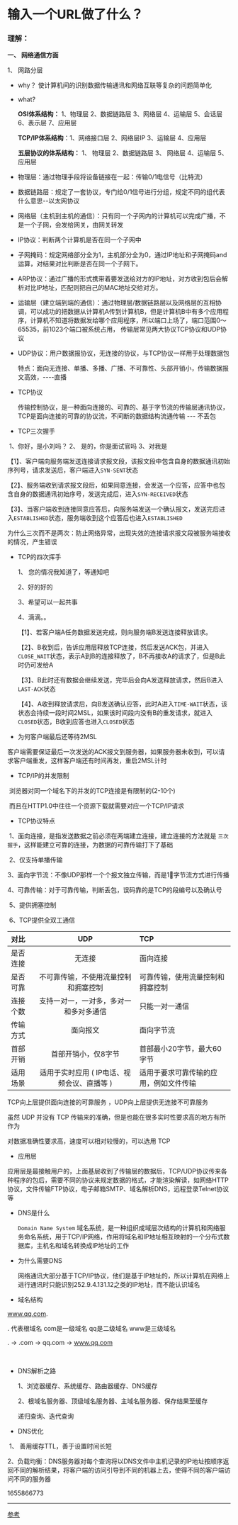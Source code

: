 # 输入一个URL做了什么？

### 理解：

**一、 网络通信方面**

1、 网路分层

- why？ 使计算机间的识别数据传输通讯和网络互联等复杂的问题简单化

- what? 

  **OSI体系结构：** 1、物理层 2、数据链路层 3、网络层 4、运输层 5、会话层 6、表示层 7、应用层

  **TCP/IP体系结构**：1、网络接口层 2、网络层IP 3、运输层 4、应用层

  **五层协议的体系结构：** 1、 物理层 2、数据链路层 3、 网络层 4、运输层 5、应用层

- 物理层：通过物理手段将设备链接在一起：传输0/1电信号（比特流）

- 数据链路层：规定了一套协议，专门给0/1信号进行分组，规定不同的组代表什么意思--以太网协议

- 网络层（主机到主机的通信）：只有同一个子网内的计算机可以完成广播，不是一个子网，会发给网关，由网关转发

- IP协议：判断两个计算机是否在同一个子网中

- 子网掩码：规定网络部分全为1，主机部分全为0，通过IP地址和子网掩码and运算，对结果对比判断是否在同一个子网下。

- ARP协议：通过广播的形式携带着要发送给对方的IP地址，对方收到包后会解析对比IP地址，匹配则把自己的MAC地址交给对方。

- 运输层（建立端到端的通信）：通过物理层/数据链路层以及网络层的互相协调，可以成功的把数据从计算机A传到计算机B，但是计算机B中有多个应用程序，计算机不知道将数据发给哪个应用程序，所以端口上场了，端口范围0～65535，前1023个端口被系统占用， 传输层常见两大协议TCP协议和UDP协议

- UDP协议：用户数据报协议，无连接的协议，与TCP协议一样用于处理数据包

  特点：面向无连接、单播、多播、广播、不可靠性、头部开销小，传输数据报文高效，----直播

- TCP协议

  传输控制协议，是一种面向连接的、可靠的、基于字节流的传输层通讯协议，TCP是面向连接的可靠的协议流，不间断的数据结构流通传输  --- 不丢包

- TCP三次握手

​       1、你好，是小刘吗？ 2、 是的，你是面试官吗   3、对我是 

​        【1】、客户端向服务端发送连接请求报文段，该报文段中包含自身的数据通讯初始序列号，请求发送后，客户端进入`SYN-SENT`状态

​       【2】、服务端收到请求报文段后，如果同意连接，会发送一个应答，应答中也包含自身的数据通讯初始序号，发送完成后，进入`SYN-RECEIVED`状态

​        【3】、当客户端收到连接同意应答后，向服务端发送一个确认报文，发送完后进入`ESTABLISHED`状态，服务端收到这个应答后也进入`ESTABLISHED`

​     为什么三次而不是两次：防止网络异常，出现失效的连接请求报文段被服务端接收的情况，产生错误

- TCP的四次挥手

  1、 您的情况我知道了，等通知吧

  2、好的好的

  3、希望可以一起共事

  4、滴滴。。

  【1】、若客户端A任务数据发送完成，则向服务端B发送连接释放请求。

  【2】、B收到后，告诉应用层释放TCP连接，然后发送ACK包，并进入`CLOSE_WAIT`状态，表示A到B的连接释放了，B不再接收A的请求了，但是B此时仍可发给A

  【3】、B此时还有数据会继续发送，完毕后会向A发送释放请求，然后B进入`LAST-ACK`状态

  【4】、A收到释放请求后，向B发送确认应答，此时A进入`TIME-WAIT`状态，该状态会持续一段时间2MSL，如果该时间段内没有B的重发请求，就进入`CLOSED`状态，B收到应答也进入`CLOSED`状态

- 为何客户端最后还等待2MSL

​       客户端需要保证最后一次发送的ACK报文到服务器，如果服务器未收到，可以请求客户端重发，这样客户端还有时间再发，重启2MSL计时

- TCP/IP的并发限制

​      浏览器对同一个域名下的并发的TCP连接是有限制的(2-10个)

​      而且在HTTP1.0中往往一个资源下载就需要对应一个TCP/IP请求

- TCP协议特点

​       1、面向连接，是指发送数据之前必须在两端建立连接，建立连接的方法就是 `三次握手`，这样能建立可靠的连接，为数据的可靠传输打下了基础

​      2、仅支持单播传输

​      3、面向字节流：不像UDP那样一个个报文独立传输，而是1⃣️字节流方式进行传播

​      4、可靠传输：对于可靠传输，判断丢包，误码靠的是TCP的段编号以及确认号

​      5、提供拥塞控制

​      6、TCP提供全双工通信

| 对比     |                     UDP                     | TCP                                    |
| :------- | :-----------------------------------------: | :------------------------------------- |
| 是否连接 |                   无连接                    | 面向连接                               |
| 是否可靠 |    不可靠传输，不使用流量控制和拥塞控制     | 可靠传输，使用流量控制和拥塞控制       |
| 连接个数 |   支持一对一，一对多，多对一和多对多通信    | 只能一对一通信                         |
| 传输方式 |                  面向报文                   | 面向字节流                             |
| 首部开销 |             首部开销小，仅8字节             | 首部最小20字节，最大60字节             |
| 适用场景 | 适用于实时应用 ( IP电话、视频会议、直播等 ) | 适用于要求可靠传输的应用，例如文件传输 |

TCP向上层提供面向连接的可靠服务 ，UDP向上层提供无连接不可靠服务

虽然 UDP 并没有 TCP 传输来的准确，但是也能在很多实时性要求高的地方有所作为

对数据准确性要求高，速度可以相对较慢的，可以选用 TCP

- 应用层

 应用层是最接触用户的，上面基层收到了传输层的数据后，TCP/UDP协议传来各种程序的包后，需要不同的协议来规定数据的格式，才能渲染解读，如网络HTTP协议，文件传输FTP协议，电子邮箱SMTP、域名解析DNS，远程登录Telnet协议等

- DNS是什么

  `Domain Name System` 域名系统，是一种组织成域层次结构的计算机和网络服务命名系统，用于TCP/IP网络，作用将域名和IP地址相互映射的一个分布式数据库，主机名和域名转换成IP地址的工作  

- 为什么需要DNS

  网络通讯大部分基于TCP/IP协议，他们是基于IP地址的，所以计算机在网络上进行通讯时只能识别252.9.4.131.12之类的IP地址，而不能认识域名

- 域名结构

 www.qq.com.   

. 代表根域名 com是一级域名 qq是二级域名 www是三级域名

 .  -> .com -> qq.com -> www.qq.com

​     

- DNS解析之路

  1、浏览器缓存、系统缓存、路由器缓存、DNS缓存

  2、根域名服务器、顶级域名服务器、主域名服务器、保存结果至缓存

  递归查询、迭代查询

- DNS优化

​       1、 善用缓存TTL，善于设置时间长短

​       2、负载均衡：DNS服务器对每个查询将以DNS文件中主机记录的IP地址按顺序返回不同的解析结果，将客户端的访问引导到不同的机器上去，使得不同的客户端访问不同的服务器



1655866773

---



[参考](https://mp.weixin.qq.com/s/oJHkjjq7H8lCuI04CL7YXQ)